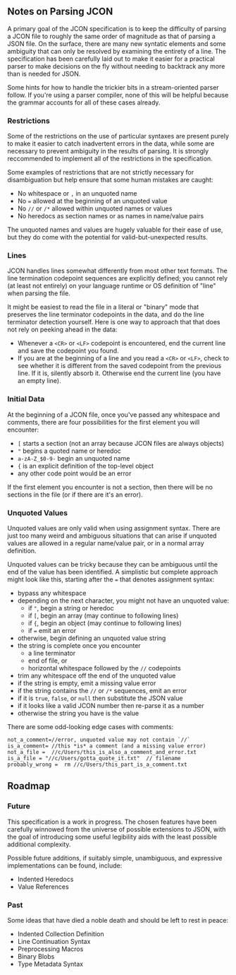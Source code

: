 ## Notes on Parsing JCON

A primary goal of the JCON specification is to keep the difficulty of parsing 
a JCON file to roughly the same order of magnitude as that of parsing a JSON 
file. On
the surface, there are many new syntatic elements and some ambiguity that 
can only be resolved by examining the entirety of a line. The specification
has been carefully laid out to make it easier for a practical parser to make
decisions on the fly without needing to backtrack any more than is needed for
JSON.

Some hints for how to handle the trickier bits in a stream-oriented parser
follow. If you're using a parser compiler, none of this will be helpful because
the grammar accounts for all of these cases already.

### Restrictions

Some of the restrictions on the use of particular syntaxes are present purely
to make it easier to catch inadvertent errors in the data, while some are 
necessary to prevent ambiguity in the results of parsing. It is strongly 
reccommended to implement all of the restrictions in the specification.

Some examples of restrictions that are not strictly necessary for disambiguation 
but help ensure that some human mistakes are caught:

  * No whitespace or `,` in an unquoted name
  * No `=` allowed at the beginning of an unquoted value
  * No `//` or `/*` allowed within unquoted names or values
  * No heredocs as section names or as names in name/value pairs

The unquoted names and values are hugely valuable for their ease of use, but
they do come with the potential for valid-but-unexpected results.

### Lines

JCON handles lines somewhat differently from most other text formats. The line
termination codepoint sequences are explicitly defined; you cannot rely (at 
least not entirely) on your language runtime or OS definition of "line" when 
parsing the file.

It might be easiest to read the file in a literal or "binary" mode that 
preserves the line terminator codepoints in the data, and do the line 
terminator detection yourself. Here is one way to approach that that does not 
rely on peeking ahead in the data:

  * Whenever a `<CR>` or `<LF>` codepoint is encountered, end the current line
    and save the codepoint you found.
  * If you are at the beginning of a line and you read a `<CR>` or `<LF>`, 
    check to see whether it is different from the saved codepoint from the
    previous line. If it is, silently absorb it. Otherwise end the current 
    line (you have an empty line).

### Initial Data

At the beginning of a JCON file, once you've passed any whitespace and comments,
there are four possibilities for the first element you will encounter:

  - `[` starts a section (not an array because JCON files are always objects)
  - `"` begins a quoted name or heredoc
  - `a-zA-Z_$0-9-` begin an unquoted name
  - `{` is an explicit definition of the top-level object
  - any other code point would be an error

If the first element you encounter is not a section, then there will be no
sections in the file (or if there are it's an error).

### Unquoted Values

Unquoted values are only valid when using assignment syntax. There are just
too many weird and ambiguous situations that can arise if unquoted values
are allowed in a regular name/value pair, or in a normal array definition.

Unquoted values can be tricky because they can be ambiguous until the end of
the value has been identified. A simplistic but complete approach might look 
like this, starting after the `=` that denotes assignment syntax:

  * bypass any whitespace
  * depending on the next character, you might not have an unquoted value:
    * if `"`, begin a string or heredoc
    * if `[`, begin an array (may continue to following lines)
    * if `{`, begin an object (may continue to following lines)
    * if `=` emit an error
  * otherwise, begin defining an unquoted value string
  * the string is complete once you encounter
    * a line terminator
    * end of file, or 
    * horizontal whitespace followed by the `//` codepoints
  * trim any whitespace off the end of the unquoted value
  * if the string is empty, emit a missing value error
  * if the string contains the `//` or `/*` sequences, emit an error
  * if it is `true`, `false`, or `null` then substitute the JSON value
  * if it looks like a valid JCON number then re-parse it as a number
  * otherwise the string you have is the value

There are some odd-looking edge cases with comments:

    not_a_comment=//error, unquoted value may not contain `//`
    is_a_comment= //this *is* a comment (and a missing value error)
    not_a_file =  //c/Users/this_is_also_a_comment_and_error.txt
    is_a_file = "//c/Users/gotta_quote_it.txt"  // filename
    probably_wrong =  rm //c/Users/this_part_is_a_comment.txt

## Roadmap

### Future

This specification is a work in progress. The chosen features have been 
carefully winnowed from the universe of possible extensions to JSON, with the 
goal of introducing some useful legibility aids with the least possible 
additional complexity.

Possible future additions, if suitably simple, unambiguous, and expressive 
implementations can be found, include:

  * Indented Heredocs
  * Value References

### Past

Some ideas that have died a noble death and should be left to rest in peace:

  * Indented Collection Definition
  * Line Continuation Syntax
  * Preprocessing Macros
  * Binary Blobs
  * Type Metadata Syntax
